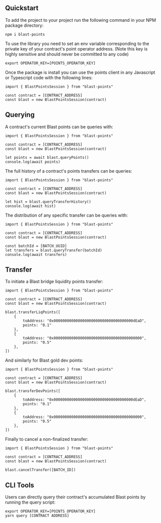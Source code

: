 ## Quickstart

To add the project to your project run the following command in your NPM package directory:

    npm i blast-points

To use the library you need to set an env variable corresponding to the private key of your
contract's point operator address. (Note this key is highly sensitive and should never be
committed to any code)

    export OPERATOR_KEY=[POINTS_OPERATOR_KEY]

Once the package is install you can use the points client in any Javascript or Typescript code
with the following lines:

    import { BlastPointsSession } from "blast-points"

    const contract = [CONTRACT_ADDRESS]
    const blast = new BlastPointsSession(contract)

## Querying

A contract's current Blast points can be queries with:

    import { BlastPointsSession } from "blast-points"

    const contract = [CONTRACT_ADDRESS]
    const blast = new BlastPointsSession(contract)
    
    let points = await blast.queryPoints()
    console.log(await points)

The full history of a contract's points transfers can be queries:

    import { BlastPointsSession } from "blast-points"

    const contract = [CONTRACT_ADDRESS]
    const blast = new BlastPointsSession(contract)
    
    let hist = blast.queryTransferHistory()
    console.log(await hist)

The distribution of any specific transfer can be queries with:

    import { BlastPointsSession } from "blast-points"

    const contract = [CONTRACT_ADDRESS]
    const blast = new BlastPointsSession(contract)

    const batchId = [BATCH_UUID]
    let transfers = blast.queryTransfer(batchId)
    console.log(await transfers)

## Transfer

To initiate a Blast bridge liquidity points transfer:

    import { BlastPointsSession } from "blast-points"

    const contract = [CONTRACT_ADDRESS]
    const blast = new BlastPointsSession(contract)

    blast.transferLiqPoints([
        { 
            toAddress: "0x000000000000000000000000000000000000dEaD",
            points: "0.1"
        },
        { 
            toAddress: "0x0000000000000000000000000000000000000000",
            points: "0.5"
        },
    ])

And similarly for Blast gold dev points:

    import { BlastPointsSession } from "blast-points"

    const contract = [CONTRACT_ADDRESS]
    const blast = new BlastPointsSession(contract)

    blast.transferDevPoints([
        { 
            toAddress: "0x000000000000000000000000000000000000dEaD",
            points: "0.1"
        },
        { 
            toAddress: "0x0000000000000000000000000000000000000000",
            points: "0.5"
        },
    ])

Finally to cancel a non-finalized transfer:

    import { BlastPointsSession } from "blast-points"

    const contract = [CONTRACT_ADDRESS]
    const blast = new BlastPointsSession(contract)

    blast.cancelTransfer([BATCH_ID])

## CLI Tools

Users can directly query their contract's accumulated Blast points by running the query script:

    export OPERATOR_KEY=[POINTS_OPERATOR_KEY]
    yarn query [CONTRACT ADDRESS]

